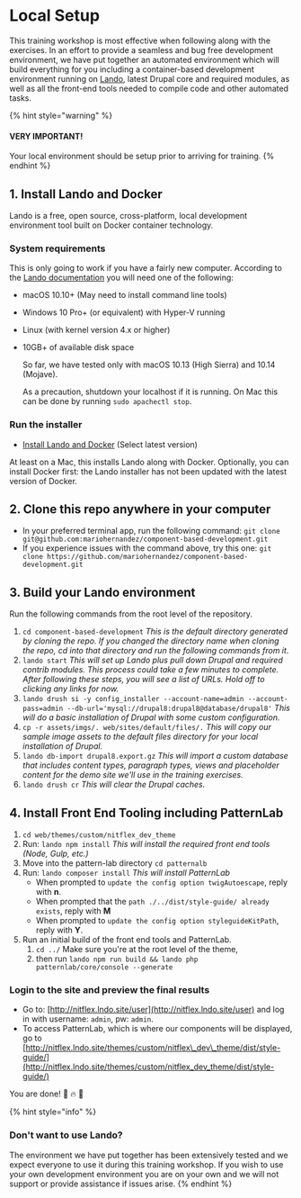 # Local Setup

This training workshop is most effective when following along with the exercises. In an effort to provide a seamless and bug free development environment, we have put together an automated environment which will build everything for you including a container-based development environment running on [Lando](https://docs.devwithlando.io/), latest Drupal core and required modules, as well as all the front-end tools needed to compile code and other automated tasks.

{% hint style="warning" %}
#### VERY IMPORTANT!

Your local environment should be setup prior to arriving for training.
{% endhint %}

## 1. Install Lando and Docker

Lando is a free, open source, cross-platform, local development environment tool built on Docker container technology.

### System requirements

This is only going to work if you have a fairly new computer. According to the [Lando documentation](https://docs.devwithlando.io/installation/system-requirements.html#operating-system) you will need one of the following:

* macOS 10.10+ \(May need to install command line tools\)
* Windows 10 Pro+ \(or equivalent\) with Hyper-V running
* Linux \(with kernel version 4.x or higher\)
* 10GB+ of available disk space

  So far, we have tested only with macOS 10.13 \(High Sierra\) and 10.14 \(Mojave\).

  As a precaution, shutdown your localhost if it is running. On Mac this can be done by running `sudo apachectl stop`.

### Run the installer

* [Install Lando and Docker](https://github.com/lando/lando/releases) \(Select latest version\)

At least on a Mac, this installs Lando along with Docker. Optionally, you can install Docker first: the Lando installer has not been updated with the latest version of Docker.

## 2. Clone this repo anywhere in your computer

* In your preferred terminal app, run the following command:  `git clone git@github.com:mariohernandez/component-based-development.git`
* If you experience issues with the command above, try this one:  `git clone https://github.com/mariohernandez/component-based-development.git`

## 3. Build your Lando environment

Run the following commands from the root level of the repository.

1. `cd component-based-development`   _This is the default directory generated by cloning the repo. If you changed the directory name when cloning the repo, cd into that directory and run the following commands from it_.
2. `lando start`   _This will set up Lando plus pull down Drupal and required contrib modules. This process could take a few minutes to complete. After following these steps, you will see a list of URLs. Hold off to clicking any links for now._
3. `lando drush si -y config_installer --account-name=admin --account-pass=admin --db-url='mysql://drupal8:drupal8@database/drupal8'` _This will do a basic installation of Drupal with some custom configuration._
4. `cp -r assets/imgs/. web/sites/default/files/.`   _This will copy our sample image assets to the default files directory for your local installation of Drupal._
5. `lando db-import drupal8.export.gz`   _This will import a custom database that includes content types, paragraph types, views and placeholder content for the demo site we'll use in the training exercises._
6. `lando drush cr`  _This will clear the Drupal caches._

## 4. Install Front End Tooling including PatternLab

1. `cd web/themes/custom/nitflex_dev_theme`
2. Run: `lando npm install`   _This will install the required front end tools \(Node, Gulp, etc.\)_
3. Move into the pattern-lab directory `cd patternalb`
4. Run: `lando composer install`  _This will install PatternLab_
   * When prompted to `update the config option twigAutoescape`, reply with **n**.
   * When prompted that the `path ./../dist/style-guide/ already exists`, reply with **M**
   * When prompted to `update the config option styleguideKitPath`, reply with **Y**.
5. Run an initial build of the front end tools and PatternLab.
   1. `cd ../` Make sure you're at the root level of the theme,
   2. then run `lando npm run build && lando php patternlab/core/console --generate`

### Login to the site and preview the final results

* Go to: [http://nitflex.lndo.site/user](http://nitflex.lndo.site/user) and log in with username: `admin`, pw: `admin`.
* To access PatternLab, which is where our components will be displayed, go to [http://nitflex.lndo.site/themes/custom/nitflex\_dev\_theme/dist/style-guide/](http://nitflex.lndo.site/themes/custom/nitflex_dev_theme/dist/style-guide/)

You are done! 🙌 🔥 👊

{% hint style="info" %}
### Don't want to use Lando?

The environment we have put together has been extensively tested and we expect everyone to use it during this training workshop. If you wish to use your own development environment you are on your own and we will not support or provide assistance if issues arise.
{% endhint %}

